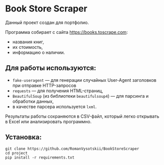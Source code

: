 # Book Store Scraper

Данный проект создан для портфолио.

Программа собирает с сайта https://books.toscrape.com:
- названия книг,
- их стоимость,
- информацию о наличии.

## Для работы используются:
- `fake-useragent` — для генерации случайных User-Agent заголовков при отправке HTTP-запросов
- `requests` — для получения HTML-страниц,
- `BeautifulSoup` (из библиотеки `beautifulsoup4`) — для парсинга и обработки данных,  
- в качестве парсера используется `lxml`.

Результаты работы сохраняются в CSV-файл, который легко открывать в Excel или анализировать программно.

## Установка:
```
git clone https://github.com/RomanVysotskii/BookStoreScraper
cd project
pip install -r requirements.txt
```
